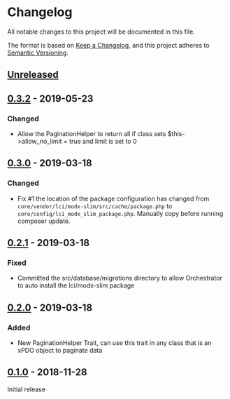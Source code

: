 # Changelog
All notable changes to this project will be documented in this file.

The format is based on [Keep a Changelog](https://keepachangelog.com/en/1.0.0/),
and this project adheres to [Semantic Versioning](https://semver.org/spec/v2.0.0.html).

## [Unreleased]

## [0.3.2] - 2019-05-23
### Changed
- Allow the PaginationHelper to return all if class sets $this->allow_no_limit = true and limit is set to 0

## [0.3.0] - 2019-03-18

### Changed
- Fix #1 the location of the package configuration has changed from 
`core/vendor/lci/modx-slim/src/cache/package.php` to `core/config/lci_modx_slim_package.php`. 
Manually copy before running composer update.

## [0.2.1] - 2019-03-18
### Fixed

- Committed the src/database/migrations directory to allow Orchestrator to auto install the lci/modx-slim package

## [0.2.0] - 2019-03-18
### Added

- New PaginationHelper Trait, can use this trait in any class that is an xPDO object to paginate data

## [0.1.0] - 2018-11-28

Initial release 

[Unreleased]: https://github.com/LippertComponents/MODX-Slim/compare/v0.3.0...HEAD
[0.3.2]: https://github.com/LippertComponents/MODX-Slim/compare/v0.3.0...v0.3.2
[0.3.0]: https://github.com/LippertComponents/MODX-Slim/compare/v0.2.0...v0.3.0
[0.2.1]: https://github.com/LippertComponents/MODX-Slim/compare/v0.2.0...v0.2.1
[0.2.0]: https://github.com/LippertComponents/MODX-Slim/compare/v0.1.0...v0.2.0
[0.1.0]: https://github.com/LippertComponents/MODX-Slim/releases/tag/v0.1.0

